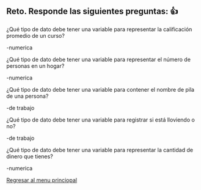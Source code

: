 ## Reto. Responde las siguientes preguntas: 👍
¿Qué tipo de dato debe tener una variable para representar la calificación promedio de un
curso?

 -numerica

¿Qué tipo de dato debe tener una variable para representar el número de personas en un
hogar?

-numerica


¿Qué tipo de dato debe tener una variable para contener el nombre de pila de una persona?

-de trabajo

¿Qué tipo de dato debe tener una variable para registrar si está lloviendo o no?

-de trabajo

¿Qué tipo de dato debe tener una variable para representar la cantidad de dinero que
tienes?

-numerica

[Regresar al menu princiopal](https://github.com/escuelaDeCodigoMargaritaMaza/escuela_de_codigo/tree/main/PENSAMIENTO_COMPUTACIONAL)

